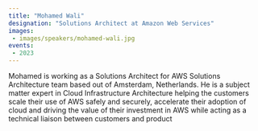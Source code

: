 ```yaml
---
title: "Mohamed Wali"
designation: "Solutions Architect at Amazon Web Services"
images:
 - images/speakers/mohamed-wali.jpg
events:
 - 2023
---
```


Mohamed is working as a Solutions Architect for AWS Solutions Architecture team based out of Amsterdam, Netherlands. He is a subject matter expert in Cloud Infrastructure Architecture helping the customers scale their use of AWS safely and securely, accelerate their adoption of cloud and driving the value of their investment in AWS while acting as a technical liaison between customers and product